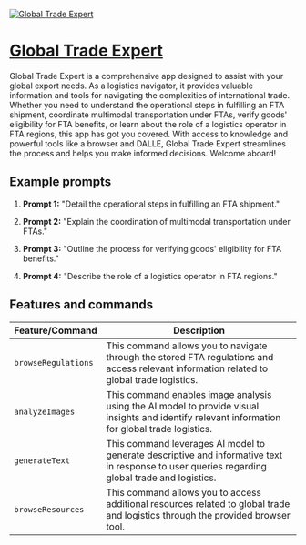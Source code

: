 [![Global Trade Expert](https://files.oaiusercontent.com/file-6HRj84DFURNGyc56l2Sx631T?se=2123-10-16T16%3A47%3A04Z&sp=r&sv=2021-08-06&sr=b&rscc=max-age%3D31536000%2C%20immutable&rscd=attachment%3B%20filename%3D4b5cf6d4-1a88-4273-a1b4-8b965e583624.png&sig=tgm9zx8Y5lw67UV6/yeM63EE8iFOFi7CKkqm0/VwZEo%3D)](https://chat.openai.com/g/g-ZAJVW6rgM-global-trade-expert)

# [Global Trade Expert](https://chat.openai.com/g/g-ZAJVW6rgM-global-trade-expert)

Global Trade Expert is a comprehensive app designed to assist with your global export needs. As a logistics navigator, it provides valuable information and tools for navigating the complexities of international trade. Whether you need to understand the operational steps in fulfilling an FTA shipment, coordinate multimodal transportation under FTAs, verify goods' eligibility for FTA benefits, or learn about the role of a logistics operator in FTA regions, this app has got you covered. With access to knowledge and powerful tools like a browser and DALLE, Global Trade Expert streamlines the process and helps you make informed decisions. Welcome aboard!

## Example prompts

1. **Prompt 1:** "Detail the operational steps in fulfilling an FTA shipment."

2. **Prompt 2:** "Explain the coordination of multimodal transportation under FTAs."

3. **Prompt 3:** "Outline the process for verifying goods' eligibility for FTA benefits."

4. **Prompt 4:** "Describe the role of a logistics operator in FTA regions."

## Features and commands

| Feature/Command | Description |
| --- | --- |
| `browseRegulations` | This command allows you to navigate through the stored FTA regulations and access relevant information related to global trade logistics. |
| `analyzeImages` | This command enables image analysis using the AI model to provide visual insights and identify relevant information for global trade logistics. |
| `generateText` | This command leverages AI model to generate descriptive and informative text in response to user queries regarding global trade and logistics. |
| `browseResources` | This command allows you to access additional resources related to global trade and logistics through the provided browser tool. |